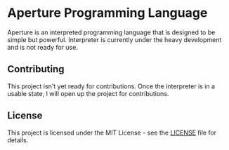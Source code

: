 # Aperture Programming Language

Aperture is an interpreted programming language that is designed to be simple but powerful. Interpreter is currently under the heavy development and is not ready for use.

## Contributing

This project isn't yet ready for contributions. Once the interpreter is in a usable state, I will open up the project for contributions.

## License

This project is licensed under the MIT License - see the [LICENSE](LICENSE) file for details.
